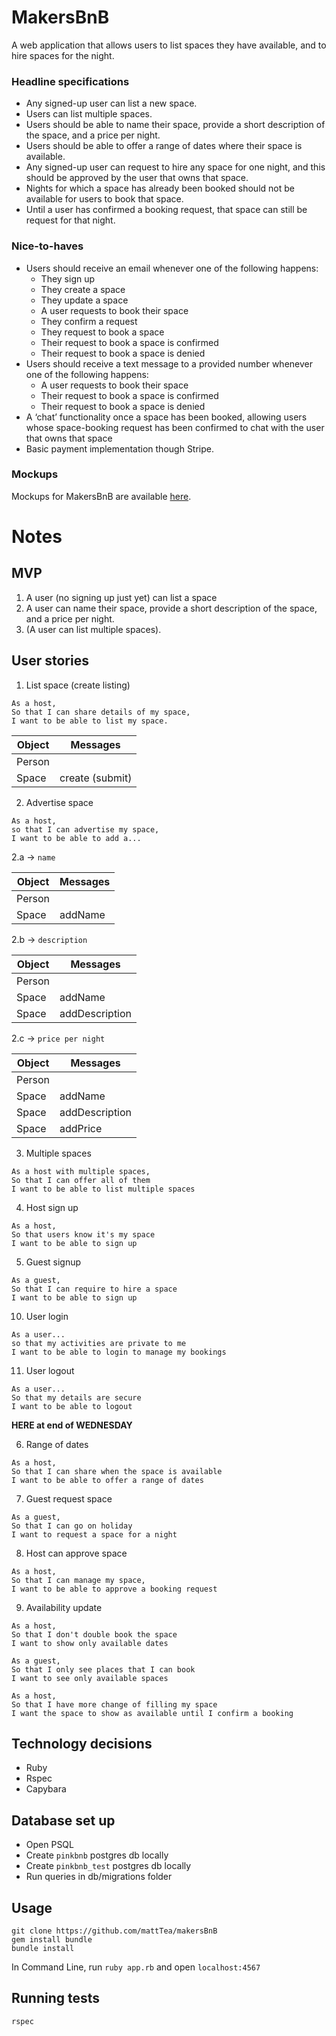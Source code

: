 # MakersBnB

A web application that allows users to list spaces they have available, and to hire spaces for the night.

### Headline specifications

- Any signed-up user can list a new space.
- Users can list multiple spaces.
- Users should be able to name their space, provide a short description of the space, and a price per night.
- Users should be able to offer a range of dates where their space is available.
- Any signed-up user can request to hire any space for one night, and this should be approved by the user that owns that space.
- Nights for which a space has already been booked should not be available for users to book that space.
- Until a user has confirmed a booking request, that space can still be request for that night.

### Nice-to-haves

- Users should receive an email whenever one of the following happens:
  - They sign up
  - They create a space
  - They update a space
  - A user requests to book their space
  - They confirm a request
  - They request to book a space
  - Their request to book a space is confirmed
  - Their request to book a space is denied
- Users should receive a text message to a provided number whenever one of the following happens:
  - A user requests to book their space
  - Their request to book a space is confirmed
  - Their request to book a space is denied
- A ‘chat’ functionality once a space has been booked, allowing users whose space-booking request has been confirmed to chat with the user that owns that space
- Basic payment implementation though Stripe.

### Mockups

Mockups for MakersBnB are available [here](https://github.com/makersacademy/course/blob/master/makersbnb/makers_bnb_images/MakersBnB_mockups.pdf).

# Notes

## MVP

1. A user (no signing up just yet) can list a space
2. A user can name their space, provide a short description of the space, and a price per night.
3. (A user can list multiple spaces).

## User stories

1. List space (create listing)

```
As a host,
So that I can share details of my space,
I want to be able to list my space.
```

Object | Messages
--------------- | ---------------
Person |
Space | create (submit)


2. Advertise space
```
As a host,
so that I can advertise my space,
I want to be able to add a...
```
2.a -> ```name```

Object | Messages
--------------- | ---------------
Person |
Space | addName


2.b -> ```description```

Object | Messages
--------------- | ---------------
Person |
Space | addName
Space | addDescription


2.c -> ```price per night```

Object | Messages
--------------- | ---------------
Person |
Space | addName
Space | addDescription
Space | addPrice

3. Multiple spaces

```
As a host with multiple spaces,
So that I can offer all of them
I want to be able to list multiple spaces
```

4. Host sign up

```
As a host,
So that users know it's my space
I want to be able to sign up
```

5. Guest signup

```
As a guest,
So that I can require to hire a space
I want to be able to sign up
```

10. User login

```
As a user...
so that my activities are private to me
I want to be able to login to manage my bookings
```

11. User logout

```
As a user...
So that my details are secure
I want to be able to logout
```

**HERE at end of WEDNESDAY**

6. Range of dates

```
As a host,
So that I can share when the space is available
I want to be able to offer a range of dates
```

7. Guest request space

```
As a guest,
So that I can go on holiday
I want to request a space for a night
```

8. Host can approve space

```
As a host,
So that I can manage my space,
I want to be able to approve a booking request
```

9. Availability update

```
As a host,
So that I don't double book the space
I want to show only available dates
```

```
As a guest,
So that I only see places that I can book
I want to see only available spaces
```

```
As a host,
So that I have more change of filling my space
I want the space to show as available until I confirm a booking
```


## Technology decisions

- Ruby
- Rspec
- Capybara

## Database set up

- Open PSQL
- Create `pinkbnb` postgres db locally
- Create `pinkbnb_test` postgres db locally
- Run queries in db/migrations folder

## Usage

`git clone https://github.com/mattTea/makersBnB`     
`gem install bundle`     
`bundle install`     

In Command Line, run `ruby app.rb` and open `localhost:4567`

## Running tests

`rspec`
